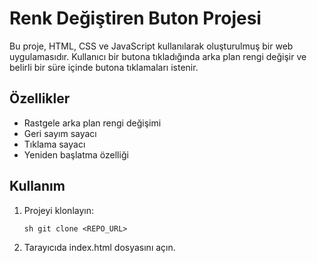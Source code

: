 # Renk Değiştiren Buton Projesi

Bu proje, HTML, CSS ve JavaScript kullanılarak oluşturulmuş bir web uygulamasıdır. Kullanıcı bir butona tıkladığında arka plan rengi değişir ve belirli bir süre içinde butona tıklamaları istenir.

## Özellikler

- Rastgele arka plan rengi değişimi
- Geri sayım sayacı
- Tıklama sayacı
- Yeniden başlatma özelliği

## Kullanım

1. Projeyi klonlayın:
    ```
    sh git clone <REPO_URL>
    ```

2. Tarayıcıda index.html dosyasını açın.